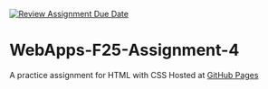 [![Review Assignment Due Date](https://classroom.github.com/assets/deadline-readme-button-22041afd0340ce965d47ae6ef1cefeee28c7c493a6346c4f15d667ab976d596c.svg)](https://classroom.github.com/a/JJeKxqyv)
# WebApps-F25-Assignment-4
A practice assignment for HTML with CSS
Hosted at [GitHub Pages](https://github.com/44-563-WebApps-F25/webapps-f25-assignment4-GravesAu.git/opera.html)

